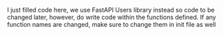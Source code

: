 I just filled code here, we use FastAPI Users library instead so code to be changed later, however, do write code within the functions defined. If any function names are changed, make sure to change them in init file as well